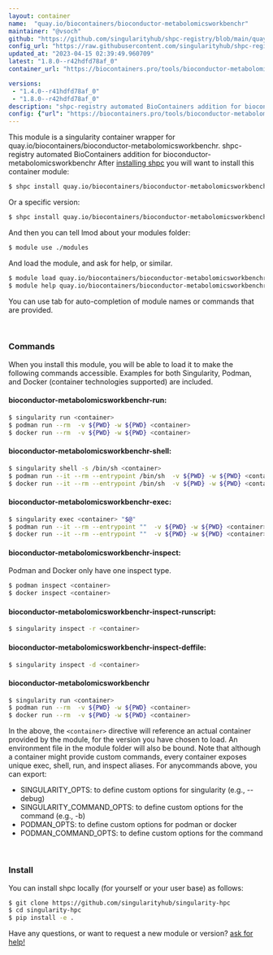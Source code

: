 ```yaml
---
layout: container
name:  "quay.io/biocontainers/bioconductor-metabolomicsworkbenchr"
maintainer: "@vsoch"
github: "https://github.com/singularityhub/shpc-registry/blob/main/quay.io/biocontainers/bioconductor-metabolomicsworkbenchr/container.yaml"
config_url: "https://raw.githubusercontent.com/singularityhub/shpc-registry/main/quay.io/biocontainers/bioconductor-metabolomicsworkbenchr/container.yaml"
updated_at: "2023-04-15 02:39:49.960709"
latest: "1.8.0--r42hdfd78af_0"
container_url: "https://biocontainers.pro/tools/bioconductor-metabolomicsworkbenchr"

versions:
 - "1.4.0--r41hdfd78af_0"
 - "1.8.0--r42hdfd78af_0"
description: "shpc-registry automated BioContainers addition for bioconductor-metabolomicsworkbenchr"
config: {"url": "https://biocontainers.pro/tools/bioconductor-metabolomicsworkbenchr", "maintainer": "@vsoch", "description": "shpc-registry automated BioContainers addition for bioconductor-metabolomicsworkbenchr", "latest": {"1.8.0--r42hdfd78af_0": "sha256:7975664a2784bd12f99bde0527bb0939557e65b82c7f4efc504fe1584e8c2097"}, "tags": {"1.4.0--r41hdfd78af_0": "sha256:70f33c8dfe9bd9dffbdae7dab1edab4c42c16744cdfd73497f77fcef74ec4eda", "1.8.0--r42hdfd78af_0": "sha256:7975664a2784bd12f99bde0527bb0939557e65b82c7f4efc504fe1584e8c2097"}, "docker": "quay.io/biocontainers/bioconductor-metabolomicsworkbenchr"}
---
```


This module is a singularity container wrapper for quay.io/biocontainers/bioconductor-metabolomicsworkbenchr.
shpc-registry automated BioContainers addition for bioconductor-metabolomicsworkbenchr
After [installing shpc](#install) you will want to install this container module:


```bash
$ shpc install quay.io/biocontainers/bioconductor-metabolomicsworkbenchr
```

Or a specific version:

```bash
$ shpc install quay.io/biocontainers/bioconductor-metabolomicsworkbenchr:1.8.0--r42hdfd78af_0
```

And then you can tell lmod about your modules folder:

```bash
$ module use ./modules
```

And load the module, and ask for help, or similar.

```bash
$ module load quay.io/biocontainers/bioconductor-metabolomicsworkbenchr/1.8.0--r42hdfd78af_0
$ module help quay.io/biocontainers/bioconductor-metabolomicsworkbenchr/1.8.0--r42hdfd78af_0
```

You can use tab for auto-completion of module names or commands that are provided.

<br>

### Commands

When you install this module, you will be able to load it to make the following commands accessible.
Examples for both Singularity, Podman, and Docker (container technologies supported) are included.

#### bioconductor-metabolomicsworkbenchr-run:

```bash
$ singularity run <container>
$ podman run --rm  -v ${PWD} -w ${PWD} <container>
$ docker run --rm  -v ${PWD} -w ${PWD} <container>
```

#### bioconductor-metabolomicsworkbenchr-shell:

```bash
$ singularity shell -s /bin/sh <container>
$ podman run --it --rm --entrypoint /bin/sh  -v ${PWD} -w ${PWD} <container>
$ docker run --it --rm --entrypoint /bin/sh  -v ${PWD} -w ${PWD} <container>
```

#### bioconductor-metabolomicsworkbenchr-exec:

```bash
$ singularity exec <container> "$@"
$ podman run --it --rm --entrypoint ""  -v ${PWD} -w ${PWD} <container> "$@"
$ docker run --it --rm --entrypoint ""  -v ${PWD} -w ${PWD} <container> "$@"
```

#### bioconductor-metabolomicsworkbenchr-inspect:

Podman and Docker only have one inspect type.

```bash
$ podman inspect <container>
$ docker inspect <container>
```

#### bioconductor-metabolomicsworkbenchr-inspect-runscript:

```bash
$ singularity inspect -r <container>
```

#### bioconductor-metabolomicsworkbenchr-inspect-deffile:

```bash
$ singularity inspect -d <container>
```



#### bioconductor-metabolomicsworkbenchr

```bash
$ singularity run <container>
$ podman run --rm  -v ${PWD} -w ${PWD} <container>
$ docker run --rm  -v ${PWD} -w ${PWD} <container>
```


In the above, the `<container>` directive will reference an actual container provided
by the module, for the version you have chosen to load. An environment file in the
module folder will also be bound. Note that although a container
might provide custom commands, every container exposes unique exec, shell, run, and
inspect aliases. For anycommands above, you can export:

 - SINGULARITY_OPTS: to define custom options for singularity (e.g., --debug)
 - SINGULARITY_COMMAND_OPTS: to define custom options for the command (e.g., -b)
 - PODMAN_OPTS: to define custom options for podman or docker
 - PODMAN_COMMAND_OPTS: to define custom options for the command

<br>

### Install

You can install shpc locally (for yourself or your user base) as follows:

```bash
$ git clone https://github.com/singularityhub/singularity-hpc
$ cd singularity-hpc
$ pip install -e .
```

Have any questions, or want to request a new module or version? [ask for help!](https://github.com/singularityhub/singularity-hpc/issues)